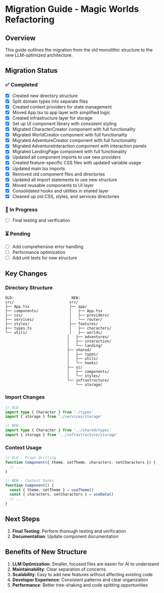 # Migration Guide - Magic Worlds Refactoring

## Overview
This guide outlines the migration from the old monolithic structure to the new LLM-optimized architecture.

## Migration Status

### ✅ Completed
- [x] Created new directory structure
- [x] Split domain types into separate files
- [x] Created context providers for state management
- [x] Moved App.tsx to app layer with simplified logic
- [x] Created infrastructure layer for storage
- [x] Set up UI component library with consistent styling
- [x] Migrated CharacterCreator component with full functionality
- [x] Migrated WorldCreator component with full functionality
- [x] Migrated AdventureCreator component with full functionality
- [x] Migrated AdventureInteraction component with interaction panels
- [x] Migrated LandingPage component with full functionality
- [x] Updated all component imports to use new providers
- [x] Created feature-specific CSS files with updated variable usage
- [x] Updated main.tsx imports
- [x] Removed old component files and directories
- [x] Updated all import statements to use new structure
- [x] Moved reusable components to UI layer
- [x] Consolidated hooks and utilities in shared layer
- [x] Cleaned up old CSS, styles, and services directories

### 🔄 In Progress
- [ ] Final testing and verification

### ⏳ Pending
- [ ] Add comprehensive error handling
- [ ] Performance optimization
- [ ] Add unit tests for new structure

## Key Changes

### Directory Structure
```
OLD:                          NEW:
src/                         src/
├── App.tsx                  ├── app/
├── components/              │   ├── App.tsx
├── css/                     │   ├── providers/
├── services/                │   └── router/
├── styles/                  ├── features/
├── types.ts                 │   ├── characters/
└── utils/                   │   ├── worlds/
                            │   ├── adventures/
                            │   ├── interaction/
                            │   └── landing/
                            ├── shared/
                            │   ├── types/
                            │   ├── utils/
                            │   └── hooks/
                            ├── ui/
                            │   ├── components/
                            │   └── styles/
                            └── infrastructure/
                                └── storage/
```

### Import Changes
```typescript
// OLD
import type { Character } from './types'
import { storage } from './services/storage'

// NEW
import type { Character } from '../shared/types'
import { storage } from '../infrastructure/storage'
```

### Context Usage
```typescript
// OLD - Props drilling
function Component({ theme, setTheme, characters, setCharacters }) {
  // ...
}

// NEW - Context hooks
function Component() {
  const { theme, setTheme } = useTheme()
  const { characters, setCharacters } = useData()
  // ...
}
```

## Next Steps

1. **Final Testing**: Perform thorough testing and verification
2. **Documentation**: Update component documentation

## Benefits of New Structure

1. **LLM Optimization**: Smaller, focused files are easier for AI to understand
2. **Maintainability**: Clear separation of concerns
3. **Scalability**: Easy to add new features without affecting existing code
4. **Developer Experience**: Consistent patterns and clear organization
5. **Performance**: Better tree-shaking and code splitting opportunities
